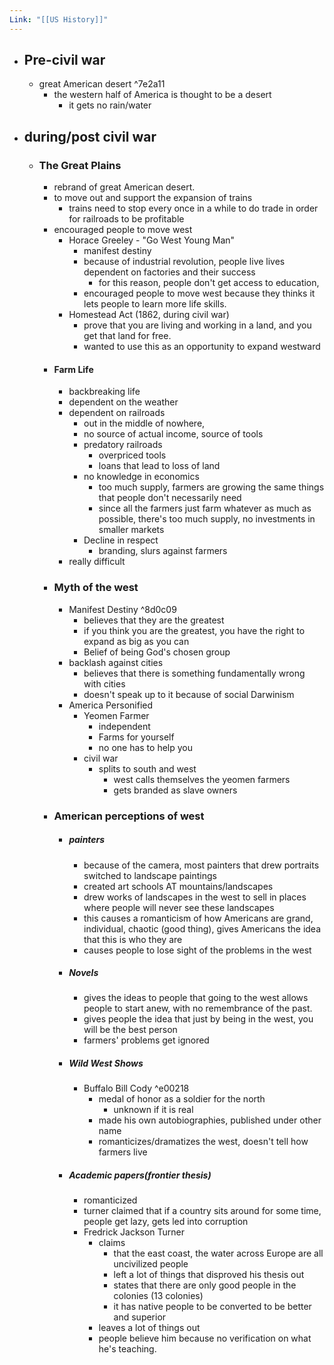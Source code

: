 ```yaml
---
Link: "[[US History]]"
---
```

- ## Pre-civil war
	- great American desert ^7e2a11
		- the western half of America is thought to be a desert
			- it gets no rain/water
- ## during/post civil war
	- ### The Great Plains
		- rebrand of great American desert.
		- to move out and support the expansion of trains
			- trains need to stop every once in a while to do trade in order for railroads to be profitable
		- encouraged people to move west
			- Horace Greeley - "Go West Young Man"
				- manifest destiny
				- because of industrial revolution, people live lives dependent on factories and their success
					- for this reason, people don't get access to education, 
				- encouraged people to move west because they thinks it lets people to learn more life skills.
			- Homestead Act (1862, during civil war) 
				- prove that you are living and working in a land, and you get that land for free.
				- wanted to use this as an opportunity to expand westward
		- #### Farm Life
			- backbreaking life
			- dependent on the weather
			- dependent on railroads
				- out in the middle of nowhere,
				- no source of actual income, source of tools
				- predatory railroads
					- overpriced tools 
					- loans that lead to loss of land
				- no knowledge in economics
					- too much supply, farmers are growing the same things that people don't necessarily need
					- since all the farmers just farm whatever as much as possible, there's too much supply, no investments in smaller markets
				- Decline in respect
					- branding, slurs against farmers
			- really difficult
		- ### Myth of the west
			- Manifest Destiny ^8d0c09
				- believes that they are the greatest
				- if you think you are the greatest, you have the right to expand as big as you can
				- Belief of being God's chosen group
			- backlash against cities
				- believes that there is something fundamentally wrong with cities
				- doesn't speak up to it because of social Darwinism 
			- America Personified
				- Yeomen Farmer
					- independent
					- Farms for yourself
					- no one has to help you
				- civil war
					- splits to south and west
						- west calls themselves the yeomen farmers
						- gets branded as slave owners 
		- ### American perceptions of west
			- ##### painters
				- because of the camera, most painters that drew portraits switched to landscape paintings
				- created art schools AT mountains/landscapes 
				- drew works of landscapes in the west to sell in places where people will never see these landscapes
				- this causes a romanticism of how Americans are grand, individual, chaotic (good thing), gives Americans the idea that this is who they are
				- causes people to lose sight of the problems in the west
			- ##### Novels
				- gives the ideas to people that going to the west allows people to start anew, with no remembrance of the past.
				- gives people the idea that just by being in the west, you will be the best person 
				- farmers' problems get ignored
			- ##### Wild West Shows
				- Buffalo Bill Cody ^e00218
					- medal of honor as a soldier for the north
						- unknown if it is real
					- made his own autobiographies, published under other name
					- romanticizes/dramatizes the west, doesn't tell how farmers live
			- ##### Academic papers(frontier thesis)
				- romanticized
				- turner claimed that if a country sits around for some time, people get lazy, gets led into corruption
				- Fredrick Jackson Turner
					- claims
						-  that the east coast, the water across Europe are all uncivilized people
						- left a lot of things that disproved his thesis out
						- states that there are only good people in the colonies (13 colonies)
						- it has native people to be converted to be better and superior
					- leaves a lot of things out
					- people believe him because no verification on what he's teaching.